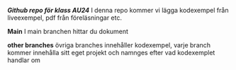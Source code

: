 ***Github repo för klass AU24***
I denna repo kommer vi lägga kodexempel från liveexempel, pdf från föreläsningar etc.

**Main**
I main branchen hittar du dokument

**other branches**
övriga branches innehåller kodexempel, varje branch kommer innehålla sitt eget projekt och namnges efter vad kodexemplet handlar om
